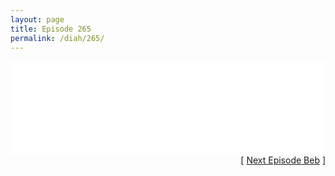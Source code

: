 ```yaml
---
layout: page
title: Episode 265
permalink: /diah/265/
---
```


<iframe allowfullscreen="true" frameborder="0" style="width:100%;" marginheight="0" marginwidth="0" mozallowfullscreen="true" scrolling="NO" src="//gdriveplayer.us/embed2.php?link=8%252Fmf2d8A9pho4iRxGT3FtADSizDGf25%252F%252FndsIVXiIcjtaGgZHXA8Ek442etNorKmCNMhluQVzMIgCKH5BqTA67u24h1RR16p%252BfFz%252F7O2xHUDbIIJBZnqemHmuSNuC6nIelKTH1wMW2P%252BuMvdsDrrMBSLA3J%252ByhXfSF4bFW3h5X7rLvYWmrmkui7eYLVXC594av2DywEk5ylF56gi%252Fna5Or&amp;no_adult=yes" webkitallowfullscreen="true"></iframe>

<div align="right">[ <a href="/diah/266/">Next Episode Beb</a> ]</div>

